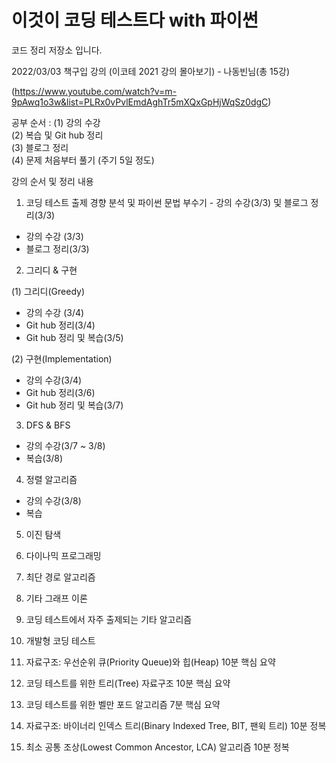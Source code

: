 # 이것이 코딩 테스트다 with 파이썬 
코드 정리 저장소 입니다.

2022/03/03 책구입
강의 (이코테 2021 강의 몰아보기) - 나동빈님(총 15강)

(https://www.youtube.com/watch?v=m-9pAwq1o3w&list=PLRx0vPvlEmdAghTr5mXQxGpHjWqSz0dgC)

공부 순서 : (1) 강의 수강  
          (2) 복습 및 Git hub 정리  
          (3) 블로그 정리  
          (4) 문제 처음부터 풀기 (주기 5일 정도)  


강의 순서 및 정리 내용
1. 코딩 테스트 출제 경향 분석 및 파이썬 문법 부수기 - 강의 수강(3/3) 및 블로그 정리(3/3)
 - 강의 수강 (3/3)
 - 블로그 정리(3/3)

2. 그리디 & 구현 
  
 (1) 그리디(Greedy)
  - 강의 수강 (3/4)
  - Git hub 정리(3/4)
  - Git hub 정리 및 복습(3/5)
  
 (2) 구현(Implementation)
  - 강의 수강(3/4)
  - Git hub 정리(3/6)
  - Git hub 정리 및 복습(3/7)
 
3. DFS & BFS
  - 강의 수강(3/7 ~ 3/8)
  - 복습(3/8)
  
4. 정렬 알고리즘
  - 강의 수강(3/8)
  - 복습

5. 이진 탐색

6. 다이나믹 프로그래밍

7. 최단 경로 알고리즘

8. 기타 그래프 이론

9. 코딩 테스트에서 자주 출제되는 기타 알고리즘

10. 개발형 코딩 테스트

11. 자료구조: 우선순위 큐(Priority Queue)와 힙(Heap) 10분 핵심 요약

12. 코딩 테스트를 위한 트리(Tree) 자료구조 10분 핵심 요약

13. 코딩 테스트를 위한 벨만 포드 알고리즘 7분 핵심 요약

14. 자료구조: 바이너리 인덱스 트리(Binary Indexed Tree, BIT, 팬윅 트리) 10분 정복

15. 최소 공통 조상(Lowest Common Ancestor, LCA) 알고리즘 10분 정복
